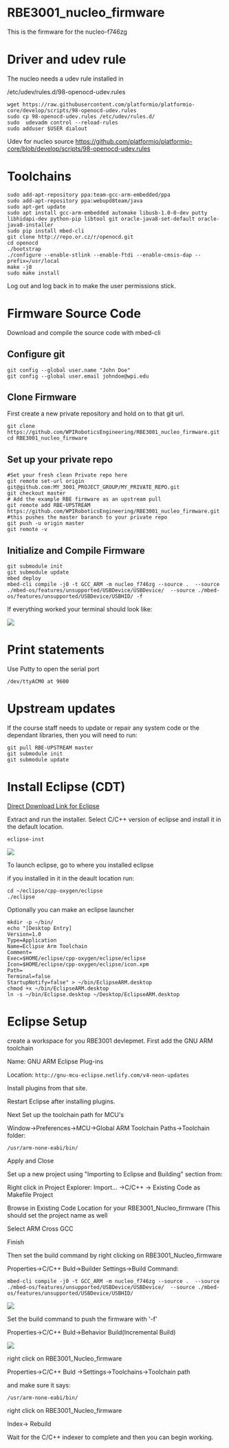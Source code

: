 # RBE3001_nucleo_firmware

This is the firmware for the nucleo-f746zg

# Driver and udev rule
The nucleo needs a udev rule installed in

/etc/udev/rules.d/98-openocd-udev.rules

```
wget https://raw.githubusercontent.com/platformio/platformio-core/develop/scripts/98-openocd-udev.rules
sudo cp 98-openocd-udev.rules /etc/udev/rules.d/
sudo  udevadm control --reload-rules
sudo adduser $USER dialout 
```
Udev for nucleo source
https://github.com/platformio/platformio-core/blob/develop/scripts/98-openocd-udev.rules

# Toolchains
```
sudo add-apt-repository ppa:team-gcc-arm-embedded/ppa
sudo add-apt-repository ppa:webupd8team/java
sudo apt-get update
sudo apt install gcc-arm-embedded automake libusb-1.0-0-dev putty libhidapi-dev python-pip libtool git oracle-java8-set-default oracle-java8-installer
sudo pip install mbed-cli
git clone http://repo.or.cz/r/openocd.git
cd openocd
./bootstrap
./configure --enable-stlink --enable-ftdi --enable-cmsis-dap --prefix=/usr/local
make -j8
sudo make install

```
Log out and log back in to make the user permissions stick.

# Firmware Source Code

Download and compile the source code with mbed-cli
## Configure git
```
git config --global user.name "John Doe"
git config --global user.email johndoe@wpi.edu
```
## Clone Firmware
First create a new private repository and hold on to that git url.
```
git clone https://github.com/WPIRoboticsEngineering/RBE3001_nucleo_firmware.git
cd RBE3001_nucleo_firmware
```
## Set up your private repo
```
#Set your fresh clean Private repo here
git remote set-url origin git@github.com:MY_3001_PROJECT_GROUP/MY_PRIVATE_REPO.git
git checkout master
# Add the example RBE firmware as an upstream pull
git remote add RBE-UPSTREAM https://github.com/WPIRoboticsEngineering/RBE3001_nucleo_firmware.git
#this pushes the master baranch to your private repo
git push -u origin master
git remote -v
```
## Initialize and Compile Firmware
```
git submodule init
git submodule update
mbed deploy
mbed-cli compile -j0 -t GCC_ARM -m nucleo_f746zg --source .  --source ./mbed-os/features/unsupported/USBDevice/USBDevice/  --source ./mbed-os/features/unsupported/USBDevice/USBHID/ -f
```
If everything worked your terminal should look like: 

![](/terminal.png)
# Print statements

Use Putty to open the serial port

`/dev/ttyACM0 at 9600`

# Upstream updates
If the course staff needs to update or repair any system code or the dependant libraries, then you will need to run:
```
git pull RBE-UPSTREAM master
git submodule init
git submodule update
```

# Install Eclipse (CDT)
[Direct Download Link for Eclipse](https://www.eclipse.org/downloads/download.php?file=/oomph/epp/oxygen/R/eclipse-inst-linux64.tar.gz)

Extract and run the installer. Select C/C++ version of eclipse and install it in the default location. 

`eclipse-inst`

![](/eclipse.png)

To launch eclipse, go to where you installed eclipse

if you installed in it in the deault location run:

```
cd ~/eclipse/cpp-oxygen/eclipse
./eclipse
```
Optionally you can make an eclipse launcher
```
mkdir -p ~/bin/
echo "[Desktop Entry]
Version=1.0
Type=Application
Name=Eclipse Arm Toolchain
Comment=
Exec=$HOME/eclipse/cpp-oxygen/eclipse/eclipse
Icon=$HOME/eclipse/cpp-oxygen/eclipse/icon.xpm
Path=
Terminal=false
StartupNotify=false" > ~/bin/EclipseARM.desktop
chmod +x ~/bin/EclipseARM.desktop
ln -s ~/bin/Eclipse.desktop ~/Desktop/EclipseARM.desktop
```

# Eclipse Setup

create a workspace for you RBE3001 devlepmet. First add the GNU ARM toolchain

Name: GNU ARM Eclipse Plug-ins

Location: `http://gnu-mcu-eclipse.netlify.com/v4-neon-updates`

Install plugins from that site. 

Restart Eclipse after installing plugins.

Next Set up the toolchain path for MCU's

Window->Preferences->MCU->Global ARM Toolchain Paths->Toolchain folder:

`/usr/arm-none-eabi/bin/`

Apply and Close

Set up a new project using "Importing to Eclipse and Building" section from: 

Right click in Project Explorer:
Import... ->C/C++ -> Existing Code as Makefile Project

Browse in Existing Code Location for your RBE3001_Nucleo_firmware (This should set the project name as well

Select ARM Cross GCC

Finish

Then set the build command by right clicking on RBE3001_Nucleo_firmware

Properties->C/C++ Buld->Builder Settings->Build Command:

`mbed-cli compile -j0 -t GCC_ARM -m nucleo_f746zg --source .  --source ./mbed-os/features/unsupported/USBDevice/USBDevice/  --source ./mbed-os/features/unsupported/USBDevice/USBHID/`

![](/Screenshot_2017-08-21_12-50-00.png)


Set the build command to push the firmware with '-f'

Properties->C/C++ Buld->Behavior Build(Incremental Build)

![](/Screenshot_2017-08-21_12-43-41.png)

right click on RBE3001_Nucleo_firmware 

Properties->C/C++ Buld ->Settings->Toolchains->Toolchain path

and make sure it says:

`/usr/arm-none-eabi/bin/`

right click on RBE3001_Nucleo_firmware

Index-> Rebuild

Wait for the C/C++ indexer to complete and then you can begin working.

